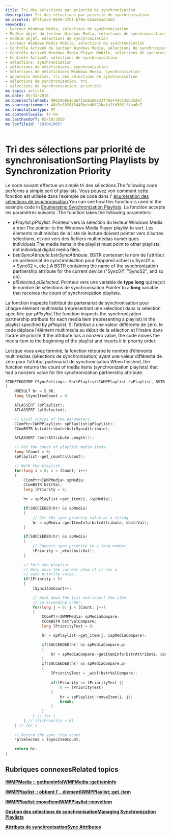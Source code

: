 ```yaml
---
title: Tri des sélections par priorité de synchronisation
description: Tri des sélections par priorité de synchronisation
ms.assetid: 0f7f1ed3-0639-47bf-bf8e-52ae0a1d7ab2
keywords:
- Lecteur Windows Media, sélections de synchronisation
- Modèle objet du lecteur Windows Media, sélections de synchronisation
- modèle objet, sélections de synchronisation
- Lecteur Windows Media Mobile, sélections de synchronisation
- Contrôle ActiveX du lecteur Windows Media, sélections de synchronisation
- Contrôle ActiveX Windows Media Player Mobile, sélections de synchronisation
- Contrôle ActiveX, sélections de synchronisation
- sélections, synchronisation
- sélections de métafichiers, synchronisation
- Sélections de métafichiers Windows Media, synchronisation
- appareils mobiles, tri des sélections de synchronisation
- sélections de synchronisation, tri
- sélections de synchronisation, priorités
ms.topic: article
ms.date: 05/31/2018
ms.openlocfilehash: 90624e8e1cab715e8a26e33f40a444d53ab35def
ms.sourcegitcommit: 48d1c892045445bcbd0f22bafa2fd3861ffaa6e7
ms.translationtype: MT
ms.contentlocale: fr-FR
ms.lasthandoff: 02/19/2020
ms.locfileid: "103841905"
---
```

# <a name="sorting-playlists-by-synchronization-priority"></a><span data-ttu-id="f8a09-116">Tri des sélections par priorité de synchronisation</span><span class="sxs-lookup"><span data-stu-id="f8a09-116">Sorting Playlists by Synchronization Priority</span></span>

<span data-ttu-id="f8a09-117">Le code suivant effectue un simple tri des sélections.</span><span class="sxs-lookup"><span data-stu-id="f8a09-117">The following code performs a simple sort of playlists.</span></span> <span data-ttu-id="f8a09-118">Vous pouvez voir comment cette fonction est utilisée dans l’exemple de code dans l' [énumération des sélections de synchronisation](enumerating-synchronization-playlists.md).</span><span class="sxs-lookup"><span data-stu-id="f8a09-118">You can see how this function is used in the example code in [Enumerating Synchronization Playlists](enumerating-synchronization-playlists.md).</span></span> <span data-ttu-id="f8a09-119">La fonction accepte les paramètres suivants :</span><span class="sxs-lookup"><span data-stu-id="f8a09-119">The function takes the following parameters:</span></span>

-   <span data-ttu-id="f8a09-120">*pPlaylist*.</span><span class="sxs-lookup"><span data-stu-id="f8a09-120">*pPlaylist*.</span></span> <span data-ttu-id="f8a09-121">Pointeur vers la sélection du lecteur Windows Media à trier.</span><span class="sxs-lookup"><span data-stu-id="f8a09-121">The pointer to the Windows Media Player playlist to sort.</span></span> <span data-ttu-id="f8a09-122">Les éléments multimédias de la liste de lecture doivent pointer vers d’autres sélections, et non vers des fichiers multimédias numériques individuels.</span><span class="sxs-lookup"><span data-stu-id="f8a09-122">The media items in the playlist must point to other playlists, not individual digital media files.</span></span>
-   <span data-ttu-id="f8a09-123">*bstrSyncAttribute*.</span><span class="sxs-lookup"><span data-stu-id="f8a09-123">*bstrSyncAttribute*.</span></span> <span data-ttu-id="f8a09-124">BSTR contenant le nom de l’attribut de partenariat de synchronisation pour l’appareil actuel (« Sync01 », « Sync02 », etc.).</span><span class="sxs-lookup"><span data-stu-id="f8a09-124">A BSTR containing the name of the synchronization partnership attribute for the current device ("Sync01", "Sync02", and so on).</span></span>
-   <span data-ttu-id="f8a09-125">*plSelected*.</span><span class="sxs-lookup"><span data-stu-id="f8a09-125">*plSelected*.</span></span> <span data-ttu-id="f8a09-126">Pointeur vers une variable de **type long** qui reçoit le nombre de sélections de synchronisation.</span><span class="sxs-lookup"><span data-stu-id="f8a09-126">Pointer to a **long** variable that receives the count of synchronization playlists.</span></span>

<span data-ttu-id="f8a09-127">La fonction inspecte l’attribut de partenariat de synchronisation pour chaque élément multimédia (représentant une sélection) dans la sélection spécifiée par *pPlaylist*.</span><span class="sxs-lookup"><span data-stu-id="f8a09-127">The function inspects the synchronization partnership attribute for each media item (representing a playlist) in the playlist specified by *pPlaylist*.</span></span> <span data-ttu-id="f8a09-128">Si l’attribut a une valeur différente de zéro, le code déplace l’élément multimédia au début de la sélection et l’insère dans l’ordre de priorité.</span><span class="sxs-lookup"><span data-stu-id="f8a09-128">If the attribute has a nonzero value, the code moves the media item to the beginning of the playlist and inserts it in priority order.</span></span>

<span data-ttu-id="f8a09-129">Lorsque vous avez terminé, la fonction retourne le nombre d’éléments multimédias (sélections de synchronisation) ayant une valeur différente de zéro pour l’attribut partenariat de synchronisation.</span><span class="sxs-lookup"><span data-stu-id="f8a09-129">When finished, the function returns the count of media items (synchronization playlists) that had a nonzero value for the synchronization partnership attribute.</span></span>


```C++
STDMETHODIMP CSyncSettings::SortPlaylist(IWMPPlaylist *pPlaylist, BSTR bstrSyncAttribute, long *plSelected)
{
    HRESULT hr = S_OK;
    long lSyncItemCount = 0;

    ATLASSERT (pPlaylist);
    ATLASSERT (plSelected);

    // Local copies of the parameters.
    CComPtr<IWMPPlaylist> spPlaylist(pPlaylist);
    CComBSTR bstrAttribute(bstrSyncAttribute);

    ATLASSERT (bstrAttribute.Length());

    // Get the count of playlist media items.
    long lCount = 0;
    spPlaylist->get_count(&lCount);

    // Walk the playlist.
    for(long i = 0; i < lCount; i++)
    {
        CComPtr<IWMPMedia> spMedia;                 
        CComBSTR bstrVal;            
        long lPriority = 0;
        
        hr = spPlaylist->get_item(i, &spMedia);

        if(SUCCEEDED(hr) && spMedia)
        {      
            // Get the sync priority value as a string.
            hr = spMedia->getItemInfo(bstrAttribute, &bstrVal);
        }

        if(SUCCEEDED(hr) && spMedia)
        {
            // Convert sync priority to a long number.
            lPriority = _wtol(bstrVal);
        }

        // Sort the playlist.
        // Only move the current item if it has a
        // sync priority value.
        if(lPriority > 0)
        {
            lSyncItemCount++;

            // Walk down the list and insert the item
            // in ascending order.
            for(long j = 0; j < lCount; j++)
            {
                CComPtr<IWMPMedia> spMediaCompare;
                CComBSTR bstrValCompare;
                long lPriorityTest = 0;

                hr = spPlaylist->get_item(j, &spMediaCompare);

                if(SUCCEEDED(hr) && spMediaCompare.p)
                {
                    hr = spMediaCompare->getItemInfo(bstrAttribute, &bstrValCompare);
                }
                if(SUCCEEDED(hr) && spMediaCompare.p)
                {
                    lPriorityTest = _wtol(bstrValCompare);
                    
                    if(lPriority <= lPriorityTest || 
                        0 == lPriorityTest)
                    {
                        hr = spPlaylist->moveItem(i, j);
                        break;                            
                    }                        
                } 
            } // for j                       
        } // if(lPriority > 0)          
    } // for i  
  
    // Return the sync item count.
    *plSelected = lSyncItemCount;

    return hr;
}
```



## <a name="related-topics"></a><span data-ttu-id="f8a09-130">Rubriques connexes</span><span class="sxs-lookup"><span data-stu-id="f8a09-130">Related topics</span></span>

<dl> <dt>

[<span data-ttu-id="f8a09-131">**IWMPMedia :: getItemInfo**</span><span class="sxs-lookup"><span data-stu-id="f8a09-131">**IWMPMedia::getItemInfo**</span></span>](/previous-versions/windows/desktop/api/wmp/nf-wmp-iwmpmedia-getiteminfo)
</dt> <dt>

[<span data-ttu-id="f8a09-132">**IWMPPlaylist :: obtient l' \_ élément**</span><span class="sxs-lookup"><span data-stu-id="f8a09-132">**IWMPPlaylist::get\_item**</span></span>](/previous-versions/windows/desktop/api/wmp/nf-wmp-iwmpplaylist-get_item)
</dt> <dt>

[<span data-ttu-id="f8a09-133">**IWMPPlaylist::moveItem**</span><span class="sxs-lookup"><span data-stu-id="f8a09-133">**IWMPPlaylist::moveItem**</span></span>](/previous-versions/windows/desktop/api/wmp/nf-wmp-iwmpplaylist-moveitem)
</dt> <dt>

[<span data-ttu-id="f8a09-134">**Gestion des sélections de synchronisation**</span><span class="sxs-lookup"><span data-stu-id="f8a09-134">**Managing Synchronization Playlists**</span></span>](managing-synchronization-playlists.md)
</dt> <dt>

[<span data-ttu-id="f8a09-135">**Attributs de synchronisation**</span><span class="sxs-lookup"><span data-stu-id="f8a09-135">**Sync Attributes**</span></span>](sync-attributes.md)
</dt> </dl>

 

 




